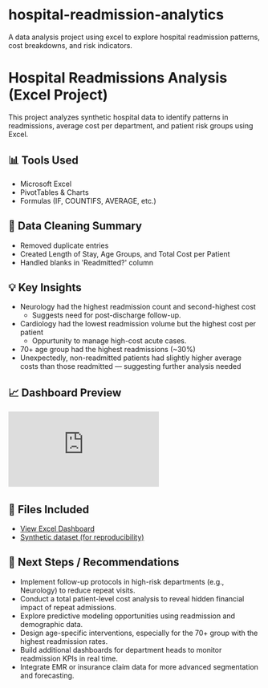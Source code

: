 # hospital-readmission-analytics
A data analysis project using excel to explore hospital readmission patterns, cost breakdowns, and risk indicators.
# Hospital Readmissions Analysis (Excel Project)

This project analyzes synthetic hospital data to identify patterns in readmissions, average cost per department, and patient risk groups using Excel.

## 📊 Tools Used
- Microsoft Excel
- PivotTables & Charts
- Formulas (IF, COUNTIFS, AVERAGE, etc.)

## 🧼 Data Cleaning Summary
- Removed duplicate entries
- Created Length of Stay, Age Groups, and Total Cost per Patient
- Handled blanks in 'Readmitted?' column

## 💡 Key Insights
- Neurology had the highest readmission count and second-highest cost
  - Suggests need for post-discharge follow-up.
- Cardiology had the lowest readmission volume but the highest cost per patient
  - Oppurtunity to manage high-cost acute cases.
- 70+ age group had the highest readmissions (~30%)
- Unexpectedly, non-readmitted patients had slightly higher average costs than those readmitted — suggesting further analysis needed

## 📈 Dashboard Preview
![Hospital Readmission Dashboard](https://github.com/OmarKanu96/hospital-readmission-analytics/blob/main/Hospital_Readmissions_Synthetic_Data%20(2).pdf)

## 📁 Files Included
- [View Excel Dashboard](https://1drv.ms/x/c/c8d5dcf9822e7dff/ESKfbhmXhrhNmWvMrI_ipsEBCe4pv4xdHRIgY1sThub9Ow?e=fLSLzI)
- [Synthetic dataset (for reproducibility)](https://1drv.ms/x/c/c8d5dcf9822e7dff/ESKfbhmXhrhNmWvMrI_ipsEBCe4pv4xdHRIgY1sThub9Ow?e=lRxi7L)

## 🚀 Next Steps / Recommendations

- Implement follow-up protocols in high-risk departments (e.g., Neurology) to reduce repeat visits.
- Conduct a total patient-level cost analysis to reveal hidden financial impact of repeat admissions.
- Explore predictive modeling opportunities using readmission and demographic data.
- Design age-specific interventions, especially for the 70+ group with the highest readmission rates.
- Build additional dashboards for department heads to monitor readmission KPIs in real time.
- Integrate EMR or insurance claim data for more advanced segmentation and forecasting.
